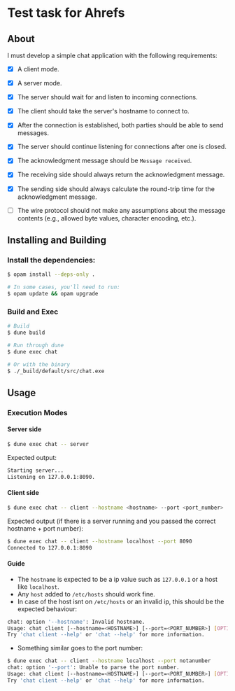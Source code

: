 # Test task for Ahrefs
## About 

I must develop a simple chat application with the following requirements:
- [x] A client mode.
- [x] A server mode.
- [x] The server should wait for and listen to incoming connections.
- [x] The client should take the server's hostname to connect to.
- [x] After the connection is established, both parties should be able to send messages.
- [x] The server should continue listening for connections after one is closed.
- [x] The acknowledgment message should be `Message received`.
- [x] The receiving side should always return the acknowledgment message.
- [x] The sending side should always calculate the round-trip time for the acknowledgment message.
- [ ] The wire protocol should not make any assumptions about the message contents (e.g., allowed byte values, character encoding, etc.).


## Installing and Building

### Install the dependencies:
```bash
$ opam install --deps-only .

# In some cases, you'll need to run:
$ opam update && opam upgrade
```

### Build and Exec
```bash
# Build
$ dune build

# Run through dune
$ dune exec chat

# Or with the binary
$ ./_build/default/src/chat.exe
```

## Usage
### Execution Modes 

#### Server side 
```bash
$ dune exec chat -- server
```
Expected output:

```bash
Starting server...
Listening on 127.0.0.1:8090.
```

#### Client side 
```bash
$ dune exec chat -- client --hostname <hostname> --port <port_number>
```
Expected output (if there is a server running and you passed the correct hostname + port number):

```bash
$ dune exec chat -- client --hostname localhost --port 8090
Connected to 127.0.0.1:8090
```

#### Guide
* The `hostname` is expected to be a ip value such as `127.0.0.1` or a host like `localhost`.
* Any `host` added to `/etc/hosts` should work fine.
* In case of the host isnt on `/etc/hosts` or an invalid ip, this should be the expected behaviour:
```bash
chat: option '--hostname': Invalid hostname.
Usage: chat client [--hostname=<HOSTNAME>] [--port=<PORT_NUMBER>] [OPTION]…
Try 'chat client --help' or 'chat --help' for more information.
```
* Something similar goes to the port number:
```bash
$ dune exec chat -- client --hostname localhost --port notanumber
chat: option '--port': Unable to parse the port number.
Usage: chat client [--hostname=<HOSTNAME>] [--port=<PORT_NUMBER>] [OPTION]…
Try 'chat client --help' or 'chat --help' for more information.
```

